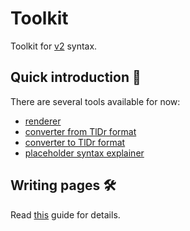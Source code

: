 # Toolkit

Toolkit for [v2][syntax] syntax.

[syntax]: https://github.com/command-line-interface-pages/syntax/blob/main/base.md

## Quick introduction :rocket:

There are several tools available for now:

- [renderer](clip-view/)
- [converter from TlDr format](md-to-clip/)
- [converter to TlDr format](clip-to-md/)
- [placeholder syntax explainer](clip-ask/)

## Writing pages :hammer_and_wrench:

Read [this](./CONTRIBUTING.md) guide for details.
